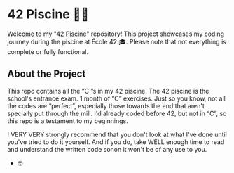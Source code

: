 # 42 Piscine 🏊‍♂️

Welcome to my "42 Piscine" repository! This project showcases my coding journey during the piscine at École 42 🎓. Please note that not everything is complete or fully functional.

## About the Project

This repo contains all the “C ”s in my 42 piscine. The 42 piscine is the school's entrance exam. 1 month of “C” exercises. Just so you know, not all the codes are “perfect”, especially those towards the end that aren't specially put through the mill. I'd already coded before 42, but not in “C”, so this repo is a testament to my beginnings.

I VERY VERY strongly recommend that you don't look at what I've done until you've tried to do it yourself. And if you do, take WELL enough time to read and understand the written code sonon it won't be of any use to you.

- 🤓
